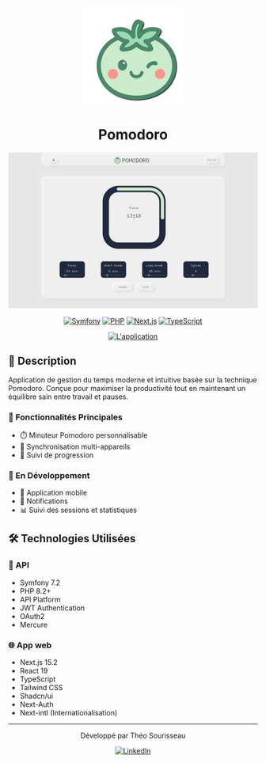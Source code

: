 <div align="center">

  <a href="https://pomodoro-app-three-lyart.vercel.app/fr">
    <img src="web/public/pomo.png" alt="logo" width="200" height="auto" />
  </a>
  <h1>Pomodoro</h1>
  
  <img src="web/public/preview.png" alt="preview" width="800" height="auto" />
  
  [![Symfony](https://img.shields.io/badge/Symfony-000000?style=for-the-badge&logo=symfony&logoColor=white)](https://symfony.com/)
  [![PHP](https://img.shields.io/badge/PHP-777BB4?style=for-the-badge&logo=php&logoColor=white)](https://www.php.net/)
  [![Next.js](https://img.shields.io/badge/Next.js-000000?style=for-the-badge&logo=next.js&logoColor=white)](https://nextjs.org/)
  [![TypeScript](https://img.shields.io/badge/TypeScript-007ACC?style=for-the-badge&logo=typescript&logoColor=white)](https://www.typescriptlang.org/)

  <a href="https://pomodoro-app-three-lyart.vercel.app/fr">
    <img src="https://img.shields.io/badge/🚀_Voir_l'application-000000?style=for-the-badge&logo=vercel&logoColor=white" alt="L'application" />
  </a>
</div>

## 📝 Description

Application de gestion du temps moderne et intuitive basée sur la technique Pomodoro. Conçue pour maximiser la productivité tout en maintenant un équilibre sain entre travail et pauses.


### 🎯 Fonctionnalités Principales

- ⏱️ Minuteur Pomodoro personnalisable
- 🔄 Synchronisation multi-appareils
- 🎯 Suivi de progression

### 🚧 En Développement

- 📱 Application mobile
- 🔔 Notifications
- 📊 Suivi des sessions et statistiques

## 🛠️ Technologies Utilisées

### 🔧 API

- Symfony 7.2
- PHP 8.2+
- API Platform
- JWT Authentication
- OAuth2
- Mercure

### 🌐 App web

- Next.js 15.2
- React 19
- TypeScript
- Tailwind CSS
- Shadcn/ui
- Next-Auth
- Next-intl (Internationalisation)

---

<div align="center">

<span>Développé par Théo Sourisseau</span>

[![LinkedIn](https://img.shields.io/badge/LinkedIn-0077B5?style=for-the-badge&logo=linkedin&logoColor=white)](https://www.linkedin.com/in/theosourisseau/)

</div>
